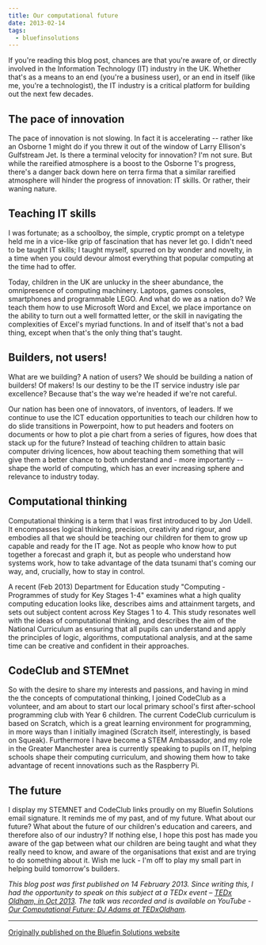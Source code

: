 ```yaml
---
title: Our computational future
date: 2013-02-14
tags:
  - bluefinsolutions
---
```


If you're reading this blog post, chances are that you're aware of, or directly involved in the Information Technology (IT) industry in the UK. Whether that's as a means to an end (you're a business user), or an end in itself (like me, you're a technologist), the IT industry is a critical platform for building out the next few decades.

## The pace of innovation

The pace of innovation is not slowing. In fact it is accelerating -- rather like an Osborne 1 might do if you threw it out of the window of Larry Ellison's Gulfstream Jet. Is there a terminal velocity for innovation? I'm not sure. But while the rareified atmosphere is a boost to the Osborne 1's progress, there's a danger back down here on terra firma that a similar rareified atmosphere will hinder the progress of innovation: IT skills. Or rather, their waning nature.

## Teaching IT skills

I was fortunate; as a schoolboy, the simple, cryptic prompt on a teletype held me in a vice-like grip of fascination that has never let go. I didn't need to be taught IT skills; I taught myself, spurred on by wonder and novelty, in a time when you could devour almost everything that popular computing at the time had to offer.

Today, children in the UK are unlucky in the sheer abundance, the omnipresence of computing machinery. Laptops, games consoles, smartphones and programmable LEGO. And what do we as a nation do? We teach them how to use Microsoft Word and Excel, we place importance on the ability to turn out a well formatted letter, or the skill in navigating the complexities of Excel's myriad functions. In and of itself that's not a bad thing, except when that's the only thing that's taught.

## Builders, not users!

What are we building? A nation of users? We should be building a nation of builders! Of makers! Is our destiny to be the IT service industry isle par excellence? Because that's the way we're headed if we're not careful.

Our nation has been one of innovators, of inventors, of leaders. If we continue to use the ICT education opportunities to teach our children how to do slide transitions in Powerpoint, how to put headers and footers on documents or how to plot a pie chart from a series of figures, how does that stack up for the future? Instead of teaching children to attain basic computer driving licences, how about teaching them something that will give them a better chance to both understand and - more importantly -- shape the world of computing, which has an ever increasing sphere and relevance to industry today.

## Computational thinking

Computational thinking is a term that I was first introduced to by Jon Udell. It encompasses logical thinking, precision, creativity and rigour, and embodies all that we should be teaching our children for them to grow up capable and ready for the IT age. Not as people who know how to put together a forecast and graph it, but as people who understand how systems work, how to take advantage of the data tsunami that's coming our way, and, crucially, how to stay in control.

A recent (Feb 2013) Department for Education study "Computing - Programmes of study for Key Stages 1-4" examines what a high quality computing education looks like, describes aims and attainment targets, and sets out subject content across Key Stages 1 to 4. This study resonates well with the ideas of computational thinking, and describes the aim of the National Curriculum as ensuring that all pupils can understand and apply the principles of logic, algorithms, computational analysis, and at the same time can be creative and confident in their approaches.

## CodeClub and STEMnet

So with the desire to share my interests and passions, and having in mind the the concepts of computational thinking, I joined CodeClub as a volunteer, and am about to start our local primary school's first after-school programming club with Year 6 children. The current CodeClub curriculum is based on Scratch, which is a great learning environment for programming, in more ways than I initially imagined (Scratch itself, interestingly, is based on Squeak). Furthermore I have become a STEM Ambassador, and my role in the Greater Manchester area is currently speaking to pupils on IT, helping schools shape their computing curriculum, and showing them how to take advantage of recent innovations such as the Raspberry Pi.

## The future

I display my STEMNET and CodeClub links proudly on my Bluefin Solutions email signature. It reminds me of my past, and of my future. What about our future? What about the future of our children's education and careers, and therefore also of our industry? If nothing else, I hope this post has made you aware of the gap between what our children are being taught and what they really need to know, and aware of the organisations that exist and are trying to do something about it. Wish me luck - I'm off to play my small part in helping build tomorrow's builders.

_This blog post was first published on 14 February 2013. Since writing this, I had the opportunity to speak on this subject at a TEDx event – [TEDx Oldham, in Oct 2013](https://web.archive.org/web/20180227044413/http://www.tedxoldham.com/speakers/dj/). The talk was recorded and is available on YouTube - [Our Computational Future: DJ Adams at TEDxOldham](https://www.youtube.com/watch?v=-gvOCaExeK0)._

---


[Originally published on the Bluefin Solutions website](https://web.archive.org/web/20180227044413/http://www.bluefinsolutions.com/insights/dj-adams/february-2013/our-computational-future)
